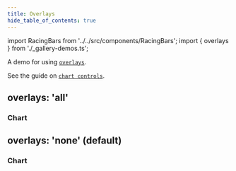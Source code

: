 ```yaml
---
title: Overlays
hide_table_of_contents: true
---
```


import RacingBars from '../../src/components/RacingBars';
import { overlays } from './\_gallery-demos.ts';

A demo for using [`overlays`](../documentation/options.md#overlays).

See the guide on [`chart controls`](../guides/chart-controls.md).

<!--truncate-->

## overlays: 'all'

### Chart

<div className="gallery">
  <RacingBars
    {...overlays}
/>

</div>

## overlays: 'none' (default)

### Chart

<div className="gallery">
  <RacingBars
    {...overlays}
    overlays="none"
/>

</div>

